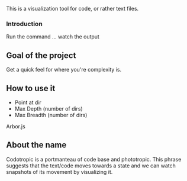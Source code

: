 This is a visualization tool for code, or rather text files. 

### Introduction

Run the command ... watch the output

## Goal of the project

Get a quick feel for where you're complexity is.

## How to use it

- Point at dir
- Max Depth (number of dirs)
- Max Breadth (number of dirs)

Arbor.js


## About the name

Codotropic is a portmanteau of code base and phototropic. This phrase suggests that the text/code moves towards a state and we can watch snapshots of its movement by visualizing it.


